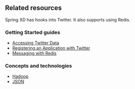 ## Related resources

Spring XD has hooks into Twitter. It also supports using Redis.

### Getting Started guides

* [Accessing Twitter Data][gs-accessing-twitter]
* [Registering an Application with Twitter][gs-register-twitter]
* [Messaging with Redis][gs-messaging-redis]

[gs-accessing-twitter]: /guides/gs/accessing-twitter
[gs-register-twitter]: /guides/gs/register-twitter
[gs-messaging-redis]: /guides/gs/messaging-redis

### Concepts and technologies

* [Hadoop](/understanding/hadoop)
* [JSON][u-json]

[u-json]: /understanding/JSON
